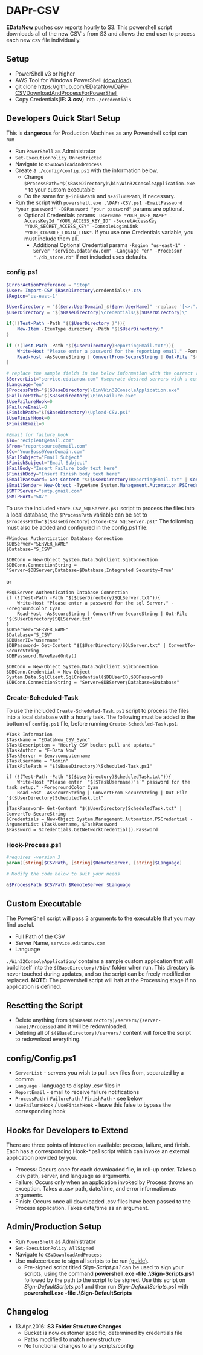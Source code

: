 # DAPr-CSV
**EDataNow** pushes csv reports hourly to S3.  This powershell script downloads all of the new CSV's from S3 and allows the end user to process each new csv file individually.

## Setup
- PowerShell v3 or higher
- AWS Tool for Windows PowerShell [(download)](http://aws.amazon.com/powershell/)
- git clone https://github.com/EDataNow/DaPr-CSVDownloadAndProcessForPowerShell
- Copy Credentials(IE: **3.csv**) into `./credentials`

## Developers Quick Start Setup
This is **dangerous** for Production Machines as any Powershell script can run
- Run `PowerShell` as Administrator
- `Set-ExecutionPolicy Unrestricted`
- Navigate to `CSVDownloadAndProcess`
- Create a `./config/config.ps1` with the information below.
  - Change `$ProcessPath="$($BaseDirectory)\bin\Win32ConsoleApplication.exe"` to your custom executable
  - Do the same for `$FinishPath` and `$FailurePath`, if necessary.
- Run the script with `powershell.exe .\DAPr-CSV.ps1 -EmailPassword "your password" -DBPassword "your password"` params are optional.
	- Optional Credentials params `-UserName "YOUR_USER_NAME" -AccessKeyId "YOUR_ACCESS_KEY_ID" -SecretAccessKey "YOUR_SECRET_ACCESS_KEY" -ConsoleLoginLink "YOUR_CONSOLE_LOGIN_LINK"`. If you use one Credentials variable, you must include them all.
		- Additional Optional Credential params `-Region "us-east-1" -Server "service.edatanow.com" -Language "en" -Processor "./db_store.rb"` If not included uses defaults.

### config.ps1
```powershell
$ErrorActionPreference = "Stop"
$User= Import-CSV $BaseDirectory\credentials\*.csv
$Region="us-east-1"

$UserDirectory = "$($env:UserDomain)_$($env:UserName)" -replace '[<>:"/\\|?*]','-'
$UserDirectory = "$($BaseDirectory)\credentials\$($UserDirectory)\"

if(!(Test-Path -Path "$($UserDirectory )")){
    New-Item -ItemType directory -Path "$($UserDirectory)"
}

if (!(Test-Path -Path "$($UserDirectory)ReportingEmail.txt")){
    Write-Host "Please enter a password for the reporting email." -ForegroundColor Cyan
    Read-Host -AsSecureString | ConvertFrom-SecureString | Out-File "$($UserDirectory)ReportingEmail.txt"
}

# replace the sample fields in the below information with the correct values
$ServerList="service.edatanow.com" #separate desired servers with a comma
$Language="en"
$ProcessPath="$($BaseDirectory)\Bin\Win32ConsoleApplication.exe"
$FailurePath="$($BaseDirectory)\Bin\Failure.exe"
$UseFailureHook=0
$FailureEmail=0
$FinishPath="$($BaseDirectory)\Upload-CSV.ps1"
$UseFinishHook=0
$FinishEmail=0

#Email for failure_hook
$To="recipient@email.com"
$From="reportsource@email.com"
$Cc="YourBoss@YourDomain.com"
$FailSubject="Email Subject"
$FinishSubject="Email Subject"
$FailBody="Insert Failure body text here"
$FinishBody="Insert Finish body text here"
$EmailPassword= Get-Content "$($UserDirectory)ReportingEmail.txt" | ConvertTo-SecureString
$EmailSender= New-Object -TypeName System.Management.Automation.PSCredential -ArgumentList $From, $EmailPassword
$SMTPServer="smtp.gmail.com"
$SMTPPort="587"
```

To use the included `Store-CSV_SQLServer.ps1` script to process the files into a local database, the `$ProcessPath` variable can be set to `$ProcessPath="$($BaseDirectory)\Store-CSV_SQLServer.ps1"`
The following must also be added and configured in the config.ps1 file:

```
#Windows Authentication Database Connection
$DBServer="SERVER_NAME"
$Database="S_CSV"

$DBConn = New-Object System.Data.SqlClient.SqlConnection
$DBConn.ConnectionString = "Server=$DBServer;Database=$Database;Integrated Security=True"
```
or
```
#SQLServer Authentication Database Connection
if (!(Test-Path -Path "$($UserDirectory)SQLServer.txt")){
    Write-Host "Please enter a password for the sql Server." -ForegroundColor Cyan
    Read-Host -AsSecureString | ConvertFrom-SecureString | Out-File "$($UserDirectory)SQLServer.txt"
}
$DBServer="SERVER_NAME"
$Database="S_CSV"
$DBUserID="username"
$DBPassword= Get-Content "$($UserDirectory)SQLServer.txt" | ConvertTo-SecureString
$DBPassword.MakeReadOnly()

$DBConn = New-Object System.Data.SqlClient.SqlConnection
$DBConn.Credential = New-Object System.Data.SqlClient.SqlCredential($DBUserID,$DBPassword)
$DBConn.ConnectionString = "Server=$DBServer;Database=$Database"
```

### Create-Scheduled-Task

To use the included `Create-Scheduled-Task.ps1` script to process the files into a local database with a hourly task.
The following must be added to the bottom of `config.ps1` file, before running `Create-Scheduled-Task.ps1`.
```
#Task Information
$TaskName = "EDataNow_CSV_Sync"
$TaskDescription = "Hourly CSV bucket pull and update."
$TaskAuthor = "E-Data Now"
$TaskServer = $env:computername
$TaskUsername = "Admin"
$TaskFilePath = "$($BaseDirectory)\Scheduled-Task.ps1"

if (!(Test-Path -Path "$($UserDirectory)ScheduledTask.txt")){
    Write-Host "Please enter `"$($TaskUsername)'s`" password for the task setup." -ForegroundColor Cyan
    Read-Host -AsSecureString | ConvertFrom-SecureString | Out-File "$($UserDirectory)ScheduledTask.txt"
}
$TaskPassword= Get-Content "$($UserDirectory)ScheduledTask.txt" | ConvertTo-SecureString
$Credentials = New-Object System.Management.Automation.PSCredential -ArgumentList $TaskUsername, $TaskPassword
$Password = $Credentials.GetNetworkCredential().Password
```
### Hook-Process.ps1

```powershell
#requires -version 3
param([string]$CSVPath, [string]$RemoteServer, [string]$Language)

# Modify the code below to suit your needs

&$ProcessPath $CSVPath $RemoteServer $Language
```
## Custom Executable
The PowerShell script will pass 3 arguments to the executable that you may find useful.
- Full Path of the CSV
- Server Name, ``service.edatanow.com``
- Language

`./Win32ConsoleApplication/` contains a sample custom application that will build itself into the `$(BaseDirectory)/Bin/` folder when run. This directory is never touched during updates, and so the script can be freely modified or replaced. 
**NOTE:** The powershell script will halt at the Processing stage if no application is defined.

## Resetting the Script
- Delete anything from `$($BaseDirectory)/servers/{server-name}/Processed` and it will be redownloaded.
- Deleting all of `$($BaseDirectory)/servers/` content will force the script to redownload everything.

## config/Config.ps1
- `ServerList` - servers you wish to pull .scv files from, separated by a comma
- `Language` - language to display .csv files in
- `ReportEmail` - email to receive failure notifications
- `ProcessPath` / `FailurePath` / `FinishPath` - see below
- `UseFailureHook` / `UseFinishHook` - leave this false to bypass the corresponding hook

## Hooks for Developers to Extend
There are three points of interaction available: process, failure, and finish. Each has a corresponding Hook-*.ps1 script which can invoke an external application provided by you.
- Process: Occurs once for each downloaded file, in roll-up order. Takes a .csv path, server, and language as arguments.
- Failure: Occurs only when an application invoked by Process throws an exception. Takes a .csv path, date/time, and error information as arguments. 
- Finish: Occurs once all downloaded .csv files have been passed to the Process application. Takes date/time as an argument.

## Admin/Production Setup
- Run `PowerShell` as Administrator
- `Set-ExecutionPolicy AllSigned`
- Navigate to `CSVDownloadAndProcess`
- Use makecert.exe to sign all scripts to be run     [(guide)](http://www.hanselman.com/blog/SigningPowerShellScripts.aspx).
    -  Pre-signed script titled *Sign-Script.ps1* can be used to sign your scripts, using the command **powershell.exe -file .\Sign-Scripts.ps1** followed by the path to the script to be signed. Use this script on *Sign-DefaultScripts.ps1* and then run *Sign-DefaultScripts.ps1* with **powershell.exe -file .\Sign-DefaultScripts**

## Changelog
- 13.Apr.2016: **S3 Folder Structure Changes**
	- Bucket is now customer specific; determined by credentials file
	- Paths modified to match new structure
	- No functional changes to any scripts/config

